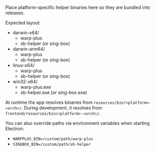 Place platform-specific helper binaries here so they are bundled into releases.

Expected layout:

- darwin-x64/
  - warp-plus
  - sb-helper (or sing-box)
- darwin-arm64/
  - warp-plus
  - sb-helper (or sing-box)
- linux-x64/
  - warp-plus
  - sb-helper (or sing-box)
- win32-x64/
  - warp-plus.exe
  - sb-helper.exe (or sing-box.exe)

At runtime the app resolves binaries from `resources/bin/<platform>-<arch>/`. During development, it resolves from `frontend/resources/bin/<platform>-<arch>/`.

You can also override paths via environment variables when starting Electron:

- `WARPPLUS_BIN=/custom/path/warp-plus`
- `SINGBOX_BIN=/custom/path/sb-helper`

